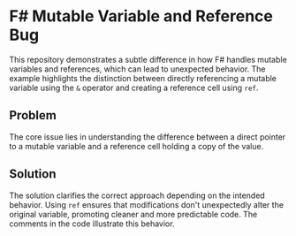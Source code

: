 # F# Mutable Variable and Reference Bug

This repository demonstrates a subtle difference in how F# handles mutable variables and references, which can lead to unexpected behavior.  The example highlights the distinction between directly referencing a mutable variable using the `&` operator and creating a reference cell using `ref`. 

## Problem

The core issue lies in understanding the difference between a direct pointer to a mutable variable and a reference cell holding a copy of the value.

## Solution

The solution clarifies the correct approach depending on the intended behavior. Using `ref` ensures that modifications don't unexpectedly alter the original variable, promoting cleaner and more predictable code.  The comments in the code illustrate this behavior.